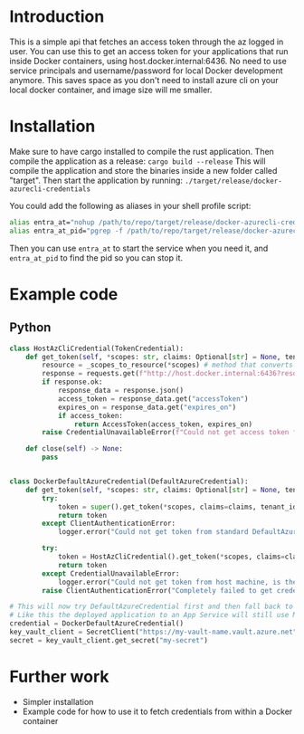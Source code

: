 # Introduction
This is a simple api that fetches an access token through the az logged in user. You can use this to get an access token for your applications that run inside Docker containers,
using host.docker.internal:6436. No need to use service principals and username/password for local Docker development anymore. This saves space as you don't need to install azure cli
on your local docker container, and image size will me smaller.
# Installation
Make sure to have cargo installed to compile the rust application. Then compile the application as a release:
```cargo build --release```
This will compile the application and store the binaries inside a new folder called "target".
Then start the application by running: `./target/release/docker-azurecli-credentials`

You could add the following as aliases in your shell profile script:
```sh
alias entra_at="nohup /path/to/repo/target/release/docker-azurecli-credentials >/dev/null 2>&1 &"
alias entra_at_pid="pgrep -f /path/to/repo/target/release/docker-azurecli-credentials"
```
Then you can use `entra_at` to start the service when you need it, and `entra_at_pid` to find the pid so you can stop it.

# Example code
## Python
``` python
class HostAzCliCredential(TokenCredential):
    def get_token(self, *scopes: str, claims: Optional[str] = None, tenant_id: Optional[str] = None, **kwargs: Any) -> AccessToken:
        resource = _scopes_to_resource(*scopes) # method that converts the scopes to proper resource identifier in the idp
        response = requests.get(f"http://host.docker.internal:6436?resource={resource}")
        if response.ok:
            response_data = response.json()
            access_token = response_data.get("accessToken")
            expires_on = response_data.get("expires_on")
            if access_token:
                return AccessToken(access_token, expires_on)
        raise CredentialUnavailableError(f"Could not get access token from host.docker.internal:6436, resource: {resource}. Make sure the service to get tokens is running.")

    def close(self) -> None:
        pass


class DockerDefaultAzureCredential(DefaultAzureCredential):
    def get_token(self, *scopes: str, claims: Optional[str] = None, tenant_id: Optional[str] = None, **kwargs: Any) -> AccessToken:
        try:
            token = super().get_token(*scopes, claims=claims, tenant_id=tenant_id, **kwargs)
            return token
        except ClientAuthenticationError:
            logger.error("Could not get token from standard DefaultAzureCredential, trying to get access token from host machine...")

        try:
            token = HostAzCliCredential().get_token(*scopes, claims=claims, tenant_id=tenant_id, **kwargs)
            return token
        except CredentialUnavailableError:
            logger.error("Could not get token from host machine, is the entra_at service running?")
        raise ClientAuthenticationError("Completely failed to get credentials")

# This will now try DefaultAzureCredential first and then fall back to the host machines azure cli to get access token
# Like this the deployed application to an App Service will still use ManagedIdentityCredential as usual
credential = DockerDefaultAzureCredential()
key_vault_client = SecretClient("https://my-vault-name.vault.azure.net", credential)
secret = key_vault_client.get_secret("my-secret")
```
# Further work
- Simpler installation
- Example code for how to use it to fetch credentials from within a Docker container
